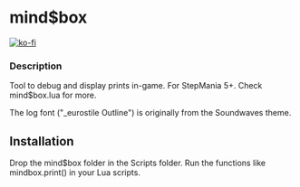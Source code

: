 

# mind$box

[![ko-fi](https://ko-fi.com/img/githubbutton_sm.svg)](https://ko-fi.com/W7W32691S)

### Description

Tool to debug and display prints in-game. For StepMania 5+.
Check mind$box.lua for more.

The log font ("_eurostile Outline") is originally from the Soundwaves theme.

## Installation

Drop the mind$box folder in the Scripts folder.
Run the functions like mindbox.print() in your Lua scripts.

 
